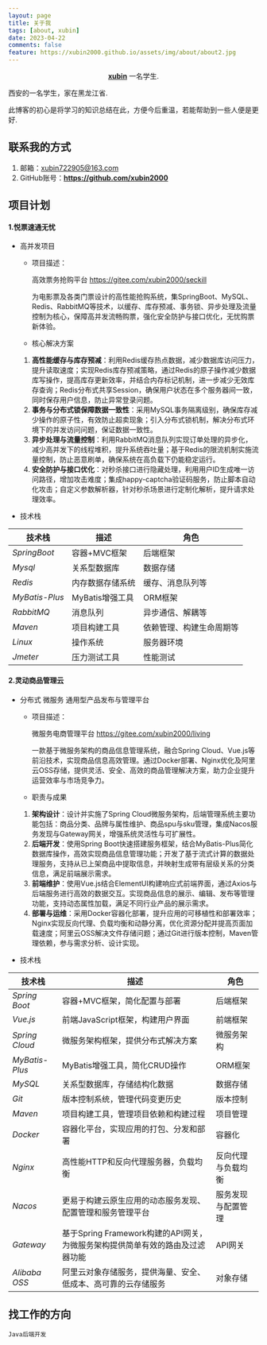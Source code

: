 ```yaml
---
layout: page
title: 关于我
tags: [about, xubin]
date: 2023-04-22
comments: false
feature: https://xubin2000.github.io/assets/img/about/about2.jpg
---
```


<center><a href="https://xubin2000.github.io"><b>xubin</b></a> 一名学生.</center>

西安的一名学生，家在黑龙江省.

此博客的初心是将学习的知识总结在此，方便今后重温，若能帮助到一些人便是更好.

## 联系我的方式

1. 邮箱：xubin722905@163.com
2. GitHub账号：<a href="https://github.com/xubin2000"><b>https://github.com/xubin2000</b></a> 


## 项目计划

#### 1.悦票速通无忧
- 高并发项目  

  - 项目描述：
  
    高效票务抢购平台 https://gitee.com/xubin2000/seckill  
  
    为电影票及各类门票设计的高性能抢购系统，集SpringBoot、MySQL、Redis、RabbitMQ等技术，以缓存、库存预减、事务锁、异步处理及流量控制为核心，保障高并发流畅购票，强化安全防护与接口优化，无忧购票新体验。
  - 核心解决方案
  
  1. **高性能缓存与库存预减**：利用Redis缓存热点数据，减少数据库访问压力，提升读取速度；实现Redis库存预减策略，通过Redis的原子操作减少数据库写操作，提高库存更新效率，并结合内存标记机制，进一步减少无效库存查询；Redis分布式共享Session，确保用户状态在多个服务器间一致，同时保存用户信息，防止异常登录问题。  
  2. **事务与分布式锁保障数据一致性**：采用MySQL事务隔离级别，确保库存减少操作的原子性，有效防止超卖现象；引入分布式锁机制，解决分布式环境下的并发访问问题，保证数据一致性。  
  3. **异步处理与流量控制**：利用RabbitMQ消息队列实现订单处理的异步化，减少高并发下的线程堆积，提升系统吞吐量；基于Redis的限流机制实施流量控制，防止恶意刷单，确保系统在高负载下仍能稳定运行。  
  4. **安全防护与接口优化**：对秒杀接口进行隐藏处理，利用用户ID生成唯一访问路径，增加攻击难度；集成happy-captcha验证码服务，防止脚本自动化攻击；自定义参数解析器，针对秒杀场景进行定制化解析，提升请求处理效率。  
   
  
- 技术栈  
  
| 技术栈 | 描述 | 角色 |  
| ---- | ---- | ---- |  
| *SpringBoot* | 容器+MVC框架 | 后端框架 |  
| *Mysql* | 关系型数据库 | 数据存储 |  
| *Redis* | 内存数据存储系统 | 缓存、消息队列等 |  
| *MyBatis-Plus* | MyBatis增强工具 | ORM框架 |  
| *RabbitMQ* | 消息队列 | 异步通信、解耦等 |  
| *Maven* | 项目构建工具 | 依赖管理、构建生命周期等 |  
| *Linux* | 操作系统 | 服务器环境 |  
| *Jmeter* | 压力测试工具 | 性能测试 |

#### 2.灵动商品管理云
- 分布式 微服务 通用型产品发布与管理平台

  - 项目描述：
    
    微服务电商管理平台 https://gitee.com/xubin2000/living
    
    一款基于微服务架构的商品信息管理系统，融合Spring Cloud、Vue.js等前沿技术，实现商品信息高效管理。通过Docker部署、Nginx优化及阿里云OSS存储，提供灵活、安全、高效的商品管理解决方案，助力企业提升运营效率与市场竞争力。
    
  - 职责与成果
  
  1. **架构设计**：设计并实施了Spring Cloud微服务架构，后端管理系统主要功能包括：商品分类、品牌与属性维护、商品spu与sku管理，集成Nacos服务发现与Gateway网关，增强系统灵活性与可扩展性。
  2. **后端开发**：使用Spring Boot快速搭建服务框架，结合MyBatis-Plus简化数据库操作，高效实现商品信息管理功能；开发了基于流式计算的数据处理服务，支持从已上架商品中提取信息，并映射生成带有层级关系的分类信息，满足前端展示需求。
  3. **前端维护**：使用Vue.js结合ElementUI构建响应式前端界面，通过Axios与后端服务进行高效的数据交互。实现商品信息的展示、编辑、发布等管理功能，支持动态属性加载，满足不同行业产品的展示需求。
  4. **部署与运维**：采用Docker容器化部署，提升应用的可移植性和部署效率；Nginx实现反向代理、负载均衡和动静分离，优化资源分配并提高页面加载速度；阿里云OSS解决文件存储问题；通过Git进行版本控制，Maven管理依赖，参与需求分析、设计实现。

- 技术栈  

| 技术栈 | 描述 | 角色 |  
| --- | --- | --- |  
| *Spring Boot* | 容器+MVC框架，简化配置与部署 | 后端框架 |  
| *Vue.js* | 前端JavaScript框架，构建用户界面 | 前端框架 |  
| *Spring Cloud* | 微服务架构框架，提供分布式解决方案 | 微服务架构 |  
| *MyBatis-Plus* | MyBatis增强工具，简化CRUD操作 | ORM框架 |  
| *MySQL* | 关系型数据库，存储结构化数据 | 数据存储 |  
| *Git* | 版本控制系统，管理代码变更历史 | 版本控制 |  
| *Maven* | 项目构建工具，管理项目依赖和构建过程 | 项目管理 |  
| *Docker* | 容器化平台，实现应用的打包、分发和部署 | 容器化 |  
| *Nginx* | 高性能HTTP和反向代理服务器，负载均衡 | 反向代理与负载均衡 |  
| *Nacos* | 更易于构建云原生应用的动态服务发现、配置管理和服务管理平台 | 服务发现与配置管理 |  
| *Gateway* | 基于Spring Framework构建的API网关，为微服务架构提供简单有效的路由及过滤器功能 | API网关 |  
| *Alibaba OSS* | 阿里云对象存储服务，提供海量、安全、低成本、高可靠的云存储服务 | 对象存储 |

## 找工作的方向

    Java后端开发


